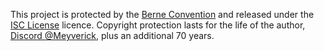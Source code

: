 This project is protected by the [Berne Convention](https://www.wipo.int/treaties/en/ip/berne/summary_berne.html) and released under the [ISC License](https://opensource.org/license/isc-license-txt) licence. Copyright protection lasts for the life of the author, [Discord @Meyverick](https://discord.com/users/374168762426982401), plus an additional 70 years.